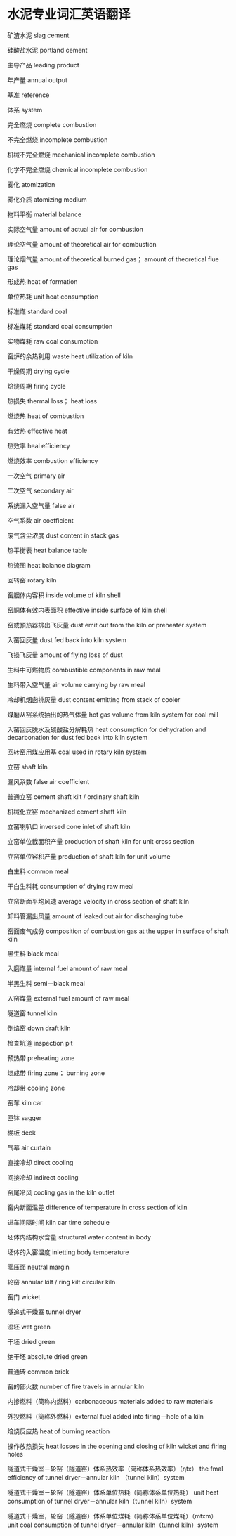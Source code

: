 # 水泥专业词汇英语翻译

矿渣水泥 slag cement

硅酸盐水泥 portland cement

主导产品 leading product

年产量 annual output

基准 reference

体系 system

完全燃烧 complete combustion

不完全燃烧 incomplete combustion

机械不完全燃烧 mechanical incomplete combustion

化学不完全燃烧 chemical incomplete combustion

雾化 atomization

雾化介质 atomizing medium

物料平衡 material balance

实际空气量 amount of actual air for combustion

理论空气量 amount of theoretical air for combustion

理论烟气量 amount of theoretical burned gas； amount of theoretical flue gas

形成热 heat of formation

单位热耗 unit heat consumption

标准煤 standard coal

标准煤耗 standard coal consumption

实物煤耗 raw coal consumption

窑炉的余热利用 waste heat utilization of kiln

干燥周期 drying cycle

焙烧周期 firing cycle

热损失 thermal loss； heat loss

燃烧热 heat of combustion

有效热 effective heat

热效率 heal efficiency

燃烧效率 combustion efficiency

一次空气 primary air

二次空气 secondary air

系统漏入空气量 false air

空气系数 air coefficient

废气含尘浓度 dust content in stack gas

热平衡表 heat balance table

热流图 heat balance diagram

回转窑 rotary kiln

窑胭体内容积 inside volume of kiln shell

窑胴体有效内表面积 effective inside surface of kiln shell

窑或预热器排出飞灰量 dust emit out from the kiln or preheater system

入窑回灰量 dust fed back into kiln system

飞损飞灰量 amount of flying loss of dust

生料中可燃物质 combustible components in raw meal

生料带入空气量 air volume carrying by raw meal

冷却机烟囱排灰量 dust content emitting from stack of cooler

煤磨从窑系统抽出的热气体量 hot gas volume from kiln system for coal mill

入窑回灰脱水及碳酸盐分解耗热 heat consumption for dehydration and decarbonation for dust fed back into kiln system

回转窑用煤应用基 coal used in rotary kiln system

立窑 shaft kiln

漏风系数 false air coefficient

普通立窑 cement shaft kilt / ordinary shaft kiln

机械化立窑 mechanized cement shaft kiln

立窑喇叭口 inversed cone inlet of shaft kiln

立窑单位截面积产量 production of shaft kiln for unit cross section

立窑单位容积产量 production of shaft kiln for unit volume

白生料 common meal

干白生料耗 consumption of drying raw meal

立窑断面平均风速 average velocity in cross section of shaft kiln

卸料管漏出风量 amount of leaked out air for discharging tube

窑面废气成分 composition of combustion gas at the upper in surface of shaft kiln

黑生料 black meal

入磨煤量 internal fuel amount of raw meal

半黑生料 semi－black meal

入窑煤量 external fuel amount of raw meal

隧道窑 tunnel kiln

倒焰窑 down draft kiln

检查坑道 inspection pit

预热带 preheating zone

烧成带 firing zone； burning zone

冷却带 cooling zone

窑车 kiln car

匣钵 sagger

棚板 deck

气幕 air curtain

直接冷却 direct cooling

间接冷却 indirect cooling

窑尾冷风 cooling gas in the kiln outlet

窑内断面温差 difference of temperature in cross section of kiln

进车间隔时间 kiln car time schedule

坯体内结构水含量 structural water content in body

坯体的入窑温度 inletting body temperature

零压面 neutral margin

轮窑 annular kilt / ring kilt circular kiln

窑门 wicket

隧追式干燥室 tunnel dryer

湿坯 wet green

干坯 dried green

绝干坯 absolute dried green

普通砖 common brick

窑的部火数 number of fire travels in annular kiln

内掺燃料（简称内燃料）carbonaceous materials added to raw materials

外投燃料（简称外燃料）external fuel added into firing－hole of a kiln

焙烧反应热 heat of burning reaction

操作放热损失 heat losses in the opening and closing of kiln wicket and firing holes

隧道式干燥室－轮窑（隧道窑）体系热效率（简称体系热效率）（ηtx）
the fmal efficiency of tunnel dryer－annular kiln （tunnel kiln）system

隧道式干燥室－轮窑（隧道窑）体系单位热耗（简称体系单位热耗）
unit heat consumption of tunnel dryer－annular kiln（tunnel kiln）system

隧道式干燥室，轮窑（隧道窑）体系单位煤耗（简称体系单位煤耗）（mtxm）
unit coal consumption of tunnel dryer－annular kiln（tunnel kiln）system
